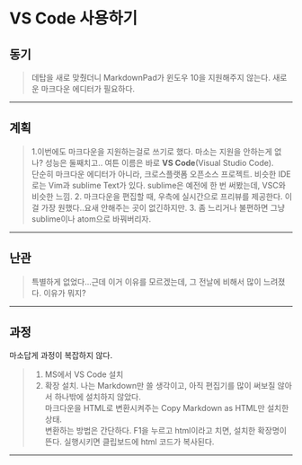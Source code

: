 # VS Code 사용하기

## 동기
> 데탑을 새로 맞췄더니 MarkdownPad가 윈도우 10을 지원해주지 않는다. 새로운 마크다운 에디터가 필요하다.
-----
## 계획
> 1.이번에도 마크다운을 지원하는걸로 쓰기로 했다. 마소는 지원을 안하는게 없나? 성능은 둘째치고..
여튼 이름은 바로 **VS Code**(Visual Studio Code).  
단순히 마크다운 에디터가 아니라, 크로스플랫폼 오픈소스 프로젝트. 비슷한 IDE로는 Vim과  sublime Text가 있다. sublime은 예전에 한 번 써봤는데, VSC와 비슷한 느낌.
> 2. 마크다운을 편집할 때, 우측에 실시간으로 프리뷰를 제공한다. 이걸 가장 원했다..요새 안해주는 곳이 없긴하지만.
> 3. 좀 느리거나 불편하면 그냥 sublime이나 atom으로 바꿔버리자.
------
## 난관
> 특별하게 없었다...근데 이거 이유를 모르겠는데, 그 전날에 비해서 많이 느려졌다. 이유가 뭐지?
-----
## 과정
마소답게 과정이 복잡하지 않다.

> 1. MS에서 VS Code 설치
> 2. 확장 설치. 나는 Markdown만 쓸 생각이고, 아직 편집기를 많이 써보질 않아서 하나밖에 설치하지 않았다.  
마크다운을 HTML로 변환시켜주는 Copy Markdown as HTML만 설치한 상태.   
변환하는 방법은 간단하다. F1을 누르고 html이라고 치면, 설치한 확장명이 뜬다. 실행시키면 클립보드에 html 코드가 복사된다.



----
